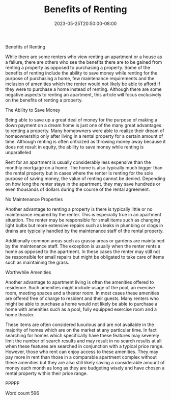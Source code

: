 ﻿---
title: "Benefits of Renting"
date: 2023-05-25T20:50:00-08:00
description: "Renting A House Or Apartment Tips for Web Success"
featured_image: "/images/Renting A House Or Apartment.jpg"
tags: ["Renting A House Or Apartment"]
---

Benefits of Renting

While there are some renters who view renting an apartment or a house as a failure, there are others who see the benefits there are to be gained from renting a property as opposed to purchasing a property. Some of the benefits of renting include the ability to save money while renting for the purpose of purchasing a home, few maintenance requirements and the inclusion of amenities which the renter would not likely be able to afford if they were to purchase a home instead of renting. Although there are some negative aspects to renting an apartment, this article will focus exclusively on the benefits of renting a property. 

The Ability to Save Money

Being able to save up a great deal of money for the purpose of making a down payment on a dream home is just one of the many great advantages to renting a property. Many homeowners were able to realize their dream of homeownership only after living in a rental property for a certain amount of time. Although renting is often criticized as throwing money away because it does not result in equity, the ability to save money while renting is unparalleled

Rent for an apartment is usually considerably less expensive than the monthly mortgage on a home. The home is also typically much bigger than the rental property but in cases where the renter is renting for the sole purpose of saving money, the value of renting cannot be denied. Depending on how long the renter stays in the apartment, they may save hundreds or even thousands of dollars during the course of the rental agreement. 

No Maintenance Properties

Another advantage to renting a property is there is typically little or no maintenance required by the renter. This is especially true in an apartment situation. The renter may be responsible for small items such as changing light bulbs but more extensive repairs such as leaks in plumbing or clogs in drains are typically handled by the maintenance staff of the rental property. 

Additionally common areas such as grassy areas or gardens are maintained by the maintenance staff. The exception is usually when the renter rents a home as opposed to the apartment. In these cases the renter may still not be responsible for small repairs but might be obligated to take care of items such as maintaining the grass. 

Worthwhile Amenities

Another advantage to apartment living is often the amenities offered to residence. Such amenities might include usage of the pool, an exercise room, meeting spaces and a theater room. In most cases these amenities are offered free of charge to resident and their guests. Many renters who might be able to purchase a home would not likely be able to purchase a home with amenities such as a pool, fully equipped exercise room and a home theater. 

These items are often considered luxurious and are not available in the majority of homes which are on the market at any particular time. In fact searching for homes which specifically have these features may severely limit the number of search results and may result in no search results at all when these features are searched in conjunction with a typical price range. However, those who rent can enjoy access to these amenities. They may pay more in rent than those in a comparable apartment complex without these amenities but they are also still likely saving a considerable amount of money each month as long as they are budgeting wisely and have chosen a rental property within their price range. 

PPPPP

Word count 596


